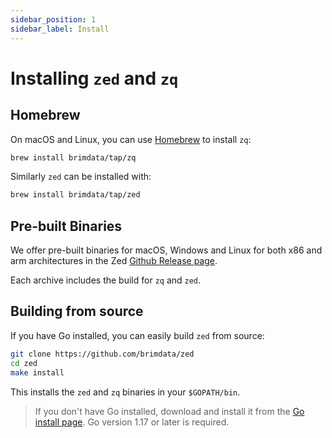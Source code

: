 ```yaml
---
sidebar_position: 1
sidebar_label: Install
---
```


# Installing `zed` and `zq`

## Homebrew

On macOS and Linux, you can use [Homebrew](https://brew.sh/) to install `zq`:

```bash
brew install brimdata/tap/zq
```

Similarly `zed` can be installed with:

```bash
brew install brimdata/tap/zed
```

## Pre-built Binaries

We offer pre-built binaries for macOS, Windows and Linux for both x86 and arm
architectures in the Zed [Github Release page](https://github.com/brimdata/zed/releases).

Each archive includes the build for `zq` and `zed`.

## Building from source

If you have Go installed, you can easily build `zed` from source:

```bash
git clone https://github.com/brimdata/zed
cd zed
make install
```

This installs the `zed` and `zq` binaries in your `$GOPATH/bin`.

> If you don't have Go installed, download and install it from the
> [Go install page](https://golang.org/doc/install). Go version 1.17 or later is
> required.
